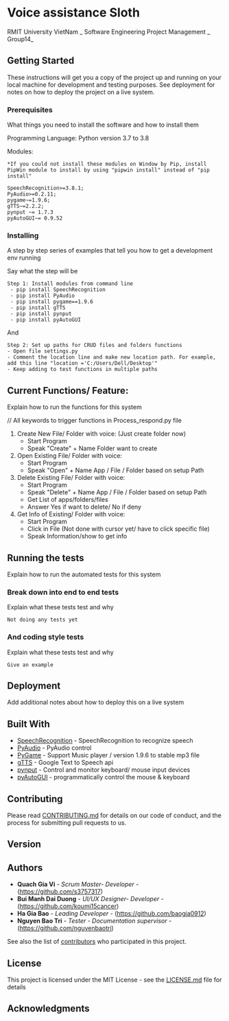 # Voice assistance Sloth 
RMIT University VietNam _ Software Engineering Project Management _ Group14_

## Getting Started

These instructions will get you a copy of the project up and running on your local machine for development and testing purposes. See deployment for notes on how to deploy the project on a live system.

### Prerequisites

What things you need to install the software and how to install them

Programming Language:
Python version 3.7 to 3.8

Modules:
```
*If you could not install these modules on Window by Pip, install PipWin module to install by using "pipwin install" instead of "pip install" 

SpeechRecognition>=3.8.1;
PyAudio>=0.2.11;
pygame~=1.9.6;
gTTS~=2.2.2;
pynput ~= 1.7.3
pyAutoGUI~= 0.9.52

```

### Installing

A step by step series of examples that tell you how to get a development env running

Say what the step will be

```
Step 1: Install modules from command line
 - pip install SpeechRecognition 
 - pip install PyAudio
 - pip install pygame==1.9.6
 - pip install gTTS
 - pip install pynput
 - pip install pyAutoGUI
```

And 

```
Step 2: Set up paths for CRUD files and folders functions
- Open file settings.py
- Comment the location line and make new location path. For example, add this line "location ='C:/Users/Dell/Desktop'"
- Keep adding to test functions in multiple paths
```

## Current Functions/ Feature: 

Explain how to run the functions for this system

// All keywords to trigger functions in Process_respond.py file
1. Create New File/ Folder with voice: (Just create folder now)
   - Start Program
   - Speak "Create" + Name Folder want to create
2. Open Existing File/ Folder with voice: 
   - Start Program
   - Speak "Open" + Name App / File / Folder based on setup Path
3. Delete Existing File/ Folder with voice: 
   - Start Program
   - Speak "Delete" + Name App / File / Folder based on setup Path
   - Get List of apps/folders/files
   - Answer Yes if want to delete/ No if deny
4. Get Info of Existing/ Folder with voice: 
   - Start Program 
   - Click in File (Not done with cursor yet/ have to click specific file)
   - Speak Information/show to get info 

## Running the tests

Explain how to run the automated tests for this system

### Break down into end to end tests

Explain what these tests test and why

```
Not doing any tests yet
```

### And coding style tests

Explain what these tests test and why

```
Give an example
```

## Deployment

Add additional notes about how to deploy this on a live system

## Built With

* [SpeechRecognition](https://pypi.org/project/SpeechRecognition/) - SpeechRecognition to recognize speech
* [PyAudio](https://pypi.org/project/PyAudio/) - PyAudio control
* [PyGame](https://pypi.org/project/pygame/1.9.6/) - Support Music player / version 1.9.6 to stable mp3 file
* [gTTS](https://pypi.org/project/gTTS/) - Google Text to Speech api
* [pynput](https://pypi.org/project/pynput/) - Control and monitor keyboard/ mouse input devices
* [pyAutoGUI](https://pypi.org/project/PyAutoGUI/) - programmatically control the mouse & keyboard

## Contributing

Please read [CONTRIBUTING.md](https://gist.github.com/PurpleBooth/b24679402957c63ec426) for details on our code of conduct, and the process for submitting pull requests to us.

## Version


## Authors

* **Quach Gia Vi** - *Scrum Master- Developer* - (https://github.com/s3757317)
* **Bui Manh Dai Duong** - *UI/UX Designer- Developer* - (https://github.com/koumi15cancer)
* **Ha Gia Bao** - *Leading Developer* - (https://github.com/baogia0912)
* **Nguyen Bao Tri** - *Tester - Documentation supervisor* - (https://github.com/nguyenbaotri)


See also the list of [contributors](https://github.com/LazySlobs/SEPM-Sloth/graphs/contributors) who participated in this project.

## License

This project is licensed under the MIT License - see the [LICENSE.md](LICENSE.md) file for details

## Acknowledgments

